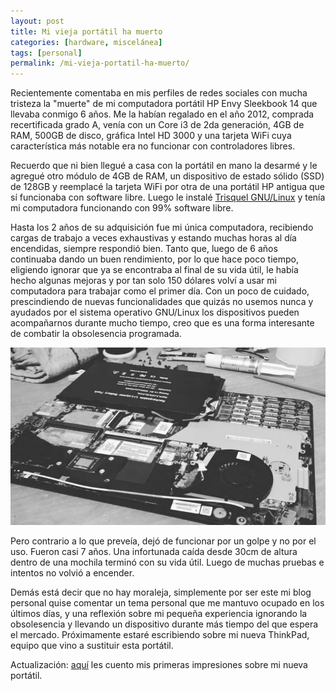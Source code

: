 ```yaml
---
layout: post
title: Mi vieja portátil ha muerto
categories: [hardware, miscelánea]
tags: [personal]
permalink: /mi-vieja-portatil-ha-muerto/
---
```



Recientemente comentaba en mis perfiles de redes sociales con mucha  tristeza la  "muerte" de mi computadora portátil HP Envy Sleekbook 14  que llevaba conmigo 6 años. Me la habían regalado en el año 2012,  comprada recertificada grado A, venía con un Core i3 de 2da generación,  4GB de RAM, 500GB de disco, gráfica Intel HD 3000 y una tarjeta WiFi  cuya característica más notable era no funcionar con controladores  libres.

Recuerdo que ni bien llegué a casa con la portátil en mano  la desarmé y le agregué otro módulo de 4GB de RAM, un dispositivo de  estado sólido (SSD) de 128GB y reemplacé la tarjeta WiFi por otra de una  portátil HP antigua que sí funcionaba con software libre. Luego le  instalé [Trisquel GNU/Linux](https://trisquel.info/) y tenía mi computadora funcionando con 99% software libre.

Hasta  los 2 años de su adquisición fue mi única computadora, recibiendo  cargas de trabajo a veces exhaustivas y estando muchas horas al día  encendidas, siempre respondió bien. Tanto que, luego de 6 años  continuaba dando un buen rendimiento, por lo que hace poco tiempo,  eligiendo ignorar que ya se encontraba al final de su vida útil, le  había hecho algunas mejoras y por tan solo 150 dólares volví a usar mi  computadora para trabajar como el primer día. Con un poco de cuidado,  prescindiendo de nuevas funcionalidades que quizás no usemos nunca y  ayudados por el sistema operativo GNU/Linux los dispositivos pueden  acompañarnos durante mucho tiempo, creo que es una forma interesante de  combatir la obsolesencia programada.

![Mi vieja portátil](/img/mi-vieja-portatil-muerto.jpg)

Pero  contrario a lo que preveía, dejó de funcionar por un golpe y no por el  uso. Fueron casi 7 años. Una infortunada caída desde 30cm de altura  dentro de una mochila terminó con su vida útil. Luego de muchas pruebas e  intentos no volvió a encender.

Demás está decir que no hay  moraleja, simplemente por ser este mi blog personal quise comentar un  tema personal que me mantuvo ocupado en los últimos días, y una  reflexión sobre mi pequeña experiencia ignorando la obsolesencia y  llevando un dispositivo durante más tiempo del que espera el mercado.  Próximamente estaré escribiendo sobre mi nueva ThinkPad, equipo que vino  a sustituir esta portátil.

Actualización: [aquí](https://damian.murana.uy/mi-nueva-thinkpad-x230/) les cuento mis primeras impresiones sobre mi nueva portátil.
